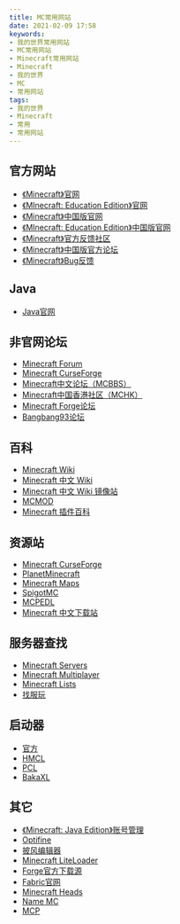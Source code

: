 ```yaml
---
title: MC常用网站
date: 2021-02-09 17:58
keywords:
- 我的世界常用网站
- MC常用网站
- Minecraft常用网站
- Minecraft
- 我的世界
- MC
- 常用网站
tags:
- 我的世界
- Minecraft
- 常用
- 常用网站
---
```


## 官方网站
- [《Minecraft》官网](https://minecraft.net/)
- [《MInecraft: Education Edition》官网](https://education.minecraft.net/)
- [《Minecraft》中国版官网](https://mc.163.com/)
- [《MInecraft: Education Edition》中国版官网](https://minecraft.education.jdcloud.com/)
- [《Minecraft》官方反馈社区](https://feedback.minecraft.net/)
- [《Minecraft》中国版官方论坛](http://mc.netease.com/)
- [《Minecraft》Bug反馈](https://bugs.mojang.com/)

## Java
- [Java官网](https://java.com/)

## 非官网论坛
- [Minecraft Forum](https://www.minecraftforum.net/)
- [Minecraft CurseForge](https://minecraft.curseforge.com/)
- [Minecraft中文论坛（MCBBS）](http://www.mcbbs.net/)
- [Minecraft中国香港社区（MCHK）](https://www.minecraft-hk.com/)
- [Minecraft Forge论坛](https://forums.minecraftforge.net/)
- [Bangbang93论坛](https://www.bangbang93.com/)

## 百科
- [Minecraft Wiki](https://minecraft.gamepedia.com/)
- [Minecraft 中文 Wiki](https://minecraft-zh.gamepedia.com/)
- [Minecraft 中文 Wiki 镜像站](https://wiki.biligame.com/mc/Minecraft_Wiki/)
- [MCMOD](https://www.mcmod.cn/)
- [Minecraft 插件百科](http://mineplugin.org/)

## 资源站
- [Minecraft CurseForge](https://www.curseforge.com/minecraft/)
- [PlanetMinecraft](https://planetminecraft.com/)
- [Minecraft Maps](http://www.minecraftmaps.com/)
- [SpigotMC](https://www.spigotmc.org/)
- [MCPEDL](https://mcpedl.com/)
- [Minecraft 中文下载站](http://www.minecraftxz.com/)

## 服务器查找
- [Minecraft Servers](https://minecraftservers.org/)
- [Minecraft Multiplayer](https://minecraft-mp.com/)
- [Minecraft Lists](https://www.mclists.cn/)
- [找服玩](https://play.mcmod.cn/)

## 启动器
- [官方](https://www.minecraft.net/en-us/download)
- [HMCL](https://hmcl.huangyuhui.net/)
- [PCL](https://afdian.net/@LTCat)
- [BakaXL](https://www.bakaxl.com/)

## 其它
- [《Minecraft: Java Edition》账号管理](https://www.minecraft.net/profile/)
- [Optifine](https://optifine.net/)
- [披风编辑器](http://www.needcoolshoes.com/banner/)
- [Minecraft LiteLoader](http://www.liteloader.com/)
- [Forge官方下载源](https://minecraftforge.net/)
- [Fabric官网](https://fabricmc.net/)
- [Minecraft Heads](https://www.minecraft-heads.com/)
- [Name MC](https://namemc.com/)
- [MCP](http://www.modcoderpack.com/)

<script src="https://giscus.app/client.js"
        data-repo="xyz8848/Blog"
        data-repo-id="R_kgDOHHONxA"
        data-category="General"
        data-category-id="DIC_kwDOHHONxM4CPUS_"
        data-mapping="pathname"
        data-reactions-enabled="1"
        data-emit-metadata="0"
        data-input-position="top"
        data-theme="light"
        data-lang="zh-CN"
        crossorigin="anonymous"
        async>
</script>
